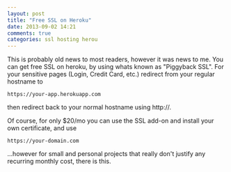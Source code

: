 ```yaml
---
layout: post
title: "Free SSL on Heroku"
date: 2013-09-02 14:21
comments: true
categories: ssl hosting herou
---
```

This is probably old news to most readers, however it was news to me. You can get free SSL on heroku, by using whats known as "Piggyback SSL". For your sensitive pages (Login, Credit Card, etc.) redirect from your regular hostname to

```
https://your-app.herokuapp.com
```

then redirect back to your normal hostname using http://.

Of course, for only $20/mo you can use the SSL add-on and install your own certificate, and use

```
https://your-domain.com
```

...however for small and personal projects that really don't justify any recurring monthly cost, there is this.

